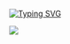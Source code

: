 <a href="https://git.io/typing-svg"><img src="https://readme-typing-svg.demolab.com?font=Poppins&size=25&pause=1000&color=F71513&center=true&vCenter=true&width=435&lines=Did+you+know%3F+I+love+cats+%F0%9F%98%BA" alt="Typing SVG" /></a>


<img src="https://dcbadge.vercel.app/api/shield/1016579890125996132?theme=clean" />

